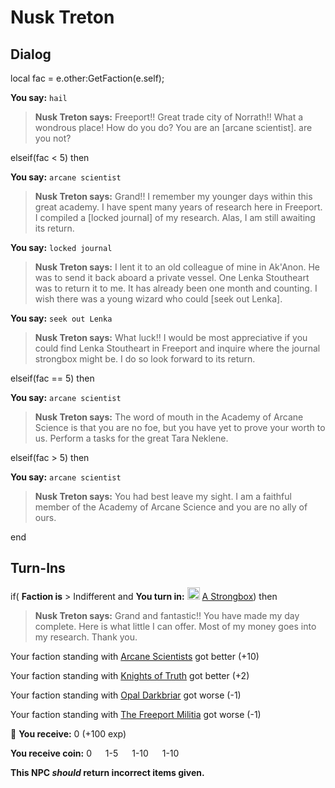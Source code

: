 # Nusk Treton
## Dialog

local fac = e.other:GetFaction(e.self);



**You say:** `hail`



>**Nusk Treton says:** Freeport!!  Great trade city of Norrath!!  What a wondrous place!  How do you do?  You are an [arcane scientist]. are you not?

elseif(fac < 5) then


**You say:** `arcane scientist`




>**Nusk Treton says:** Grand!! I remember my younger days within this great academy. I have spent many years of research here in Freeport. I compiled a [locked journal] of my research. Alas, I am still awaiting its return.


**You say:** `locked journal`




>**Nusk Treton says:** I lent it to an old colleague of mine in Ak'Anon. He was to send it back aboard a private vessel. One Lenka Stoutheart was to return it to me. It has already been one month and counting. I wish there was a young wizard who could [seek out Lenka].


**You say:** `seek out Lenka`




>**Nusk Treton says:** What luck!! I would be most appreciative if you could find Lenka Stoutheart in Freeport and inquire where the journal strongbox might be. I do so look forward to its return.


elseif(fac == 5) then


**You say:** `arcane scientist`




>**Nusk Treton says:** The word of mouth in the Academy of Arcane Science is that you are no foe, but you have yet to prove your worth to us.  Perform a tasks for the great Tara Neklene.


elseif(fac > 5) then


**You say:** `arcane scientist`




>**Nusk Treton says:** You had best leave my sight.  I am a faithful member of the Academy of Arcane Science and you are no ally of ours.

end

## Turn-Ins




if( **Faction is** > Indifferent and  **You turn in:** <img style="background:url(/static/icons/blank_slot.gif);width:20px;height:20px;" src="/static/icons/item_836.png" alt="" /> <a
                                href="/item/13860" data-url="13860" class="tooltip-link link">A Strongbox</a>) then 


>**Nusk Treton says:** Grand and fantastic!! You have made my day complete. Here is what little I can offer. Most of my money goes into my research. Thank you.


Your faction standing with [Arcane Scientists](/faction/220) got better (<span class='text-success'>+10</span>)


Your faction standing with [Knights of Truth](/faction/281) got better (<span class='text-success'>+2</span>)


Your faction standing with [Opal Darkbriar](/faction/296) got worse (<span class='text-danger'>-1</span>)


Your faction standing with [The Freeport Militia](/faction/330) got worse (<span class='text-danger'>-1</span>)


 &#127873; **You receive:** 0 (+100 exp)

**You receive coin:** 0 <img src='/static/icons/item_644.png' width='14' height='14'/> 1-5 <img src='/static/icons/item_645.png' width='14' height='14'/> 1-10 <img src='/static/icons/item_646.png' width='14' height='14'/> 1-10 <img src='/static/icons/item_647.png' width='14' height='14'/> 

**This NPC *should* return incorrect items given.**



